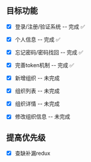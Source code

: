 ## 目标功能

- [x] 登录/注册/验证系统 -- 完成 ✅
- [x] 个人信息          -- 完成 ✅
- [x] 忘记密码/密码找回  -- 完成 ✅
- [x] 完善token机制     -- 完成 ✅
- [x] 新增组织          --  未完成 
- [x] 组织列表          --  未完成
- [x] 组织详情          --  未完成
- [x] 修改组织信息       --  未完成


## 提高优先级
- [x] 查缺补漏redux
